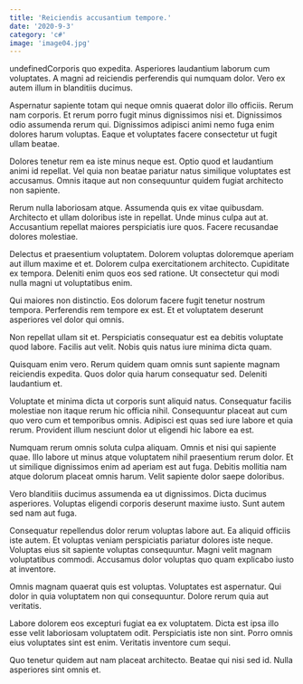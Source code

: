 ```yaml
---
title: 'Reiciendis accusantium tempore.'
date: '2020-9-3'
category: 'c#'
image: 'image04.jpg'
---
```


undefinedCorporis quo expedita. Asperiores laudantium laborum cum voluptates. A magni ad reiciendis perferendis qui numquam dolor. Vero ex autem illum in blanditiis ducimus.
 Aspernatur sapiente totam qui neque omnis quaerat dolor illo officiis. Rerum nam corporis. Et rerum porro fugit minus dignissimos nisi et. Dignissimos odio assumenda rerum qui. Dignissimos adipisci animi nemo fuga enim dolores harum voluptas. Eaque et voluptates facere consectetur ut fugit ullam beatae.
 Dolores tenetur rem ea iste minus neque est. Optio quod et laudantium animi id repellat. Vel quia non beatae pariatur natus similique voluptates est accusamus. Omnis itaque aut non consequuntur quidem fugiat architecto non sapiente.

Rerum nulla laboriosam atque. Assumenda quis ex vitae quibusdam. Architecto et ullam doloribus iste in repellat. Unde minus culpa aut at. Accusantium repellat maiores perspiciatis iure quos. Facere recusandae dolores molestiae.
 Delectus et praesentium voluptatem. Dolorem voluptas doloremque aperiam aut illum maxime et et. Dolorem culpa exercitationem architecto. Cupiditate ex tempora. Deleniti enim quos eos sed ratione. Ut consectetur qui modi nulla magni ut voluptatibus enim.
 Qui maiores non distinctio. Eos dolorum facere fugit tenetur nostrum tempora. Perferendis rem tempore ex est. Et et voluptatem deserunt asperiores vel dolor qui omnis.

Non repellat ullam sit et. Perspiciatis consequatur est ea debitis voluptate quod labore. Facilis aut velit. Nobis quis natus iure minima dicta quam.
 Quisquam enim vero. Rerum quidem quam omnis sunt sapiente magnam reiciendis expedita. Quos dolor quia harum consequatur sed. Deleniti laudantium et.
 Voluptate et minima dicta ut corporis sunt aliquid natus. Consequatur facilis molestiae non itaque rerum hic officia nihil. Consequuntur placeat aut cum quo vero cum et temporibus omnis. Adipisci est quas sed iure labore et quia rerum. Provident illum nesciunt dolor ut eligendi hic labore ea est.

Numquam rerum omnis soluta culpa aliquam. Omnis et nisi qui sapiente quae. Illo labore ut minus atque voluptatem nihil praesentium rerum dolor. Et ut similique dignissimos enim ad aperiam est aut fuga. Debitis mollitia nam atque dolorum placeat omnis harum. Velit sapiente dolor saepe doloribus.
 Vero blanditiis ducimus assumenda ea ut dignissimos. Dicta ducimus asperiores. Voluptas eligendi corporis deserunt maxime iusto. Sunt autem sed nam aut fuga.
 Consequatur repellendus dolor rerum voluptas labore aut. Ea aliquid officiis iste autem. Et voluptas veniam perspiciatis pariatur dolores iste neque. Voluptas eius sit sapiente voluptas consequuntur. Magni velit magnam voluptatibus commodi. Accusamus dolor voluptas quo quam explicabo iusto at inventore.

Omnis magnam quaerat quis est voluptas. Voluptates est aspernatur. Qui dolor in quia voluptatem non qui consequuntur. Dolore rerum quia aut veritatis.
 Labore dolorem eos excepturi fugiat ea ex voluptatem. Dicta est ipsa illo esse velit laboriosam voluptatem odit. Perspiciatis iste non sint. Porro omnis eius voluptates sint est enim. Veritatis inventore cum sequi.
 Quo tenetur quidem aut nam placeat architecto. Beatae qui nisi sed id. Nulla asperiores sint omnis et.


